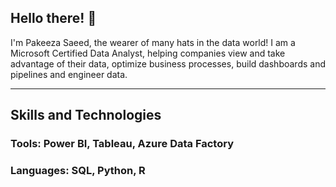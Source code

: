 ## Hello there! 👋 

I'm Pakeeza Saeed, the wearer of many hats in the data world! I am a Microsoft Certified Data Analyst, helping companies view and take advantage of their data, optimize business processes, build dashboards and pipelines and engineer data. 

---------------------------------------------------------------------------------------------------------------------------------------------------------------------------------------------------------------------------------------------------------

## Skills and Technologies
### Tools: Power BI, Tableau, Azure Data Factory 
### Languages: SQL, Python, R 

<!--
**PakeezaSaeed/pakeezasaeed** is a ✨ _special_ ✨ repository because its `README.md` (this file) appears on your GitHub profile.
 ![Uploading image.png…]()

Here are some ideas to get you started:

- 🔭 I’m currently working on ...
- 🌱 I’m currently learning ...
- 👯 I’m looking to collaborate on ...
- 🤔 I’m looking for help with ...
- 💬 Ask me about ...
- 📫 How to reach me: ...
- 😄 Pronouns: ...
- ⚡ Fun fact: ...
-->

